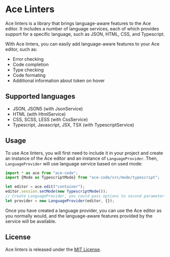 # Ace Linters

Ace linters is a library that brings language-aware features to the Ace editor. It includes a number of language services, each of which provides support for a specific language, such as JSON, HTML, CSS, and Typescript.

With Ace linters, you can easily add language-aware features to your Ace editor, such as:
- Error checking
- Code completion
- Type checking
- Code formating
- Additional information about token on hover

## Supported languages

- JSON, JSON5 (with JsonService)
- HTML (with HtmlService)
- CSS, SCSS, LESS (with CssService)
- Typescript, Javascript, JSX, TSX (with TypescriptService)

## Usage

To use Ace linters, you will first need to include it in your project and create an instance of the Ace editor and an instance of `LanguageProvider`. Then, `LanguageProvider` will use language service based on used mode:

```javascript
import * as ace from "ace-code";
import {Mode as TypescriptMode} from "ace-code/src/mode/typescript";

let editor = ace.edit("container");
editor.session.setMode(new TypescriptMode());
// Create LanguageProvider, you could pass options to second parameter 
let provider = new LanguageProvider(editor, {});
``` 

Once you have created a language provider, you can use the Ace editor as you normally would, and the language-aware features provided by the service will be available.

## License
Ace linters is released under the [MIT License](https://opensource.org/licenses/MIT).

